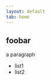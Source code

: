 ```yaml
---
layout: default
tab: home
---
```


foobar
------

a paragraph

* list1
* list2

<!--
{% assign postcount = 3 %}
{% include postarchive.html %}
-->
